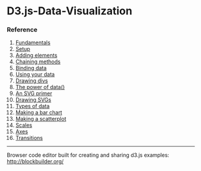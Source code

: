 # D3.js-Data-Visualization

### Reference
<ol class="tutorials">
<li data-tags="basics">
<a href="http://alignedleft.com/tutorials/d3/fundamentals">Fundamentals</a>
</li>
<li data-tags="basics">
<a href="http://alignedleft.com/tutorials/d3/setup">Setup</a>
</li>
<li data-tags="select, create">
<a href="http://alignedleft.com/tutorials/d3/adding-elements">Adding elements</a>
</li>
<li data-tags="select, create, append, text, syntax">
<a href="http://alignedleft.com/tutorials/d3/chaining-methods">Chaining methods</a>
</li>
<li data-tags="selectAll, select, data, enter">
<a href="http://alignedleft.com/tutorials/d3/binding-data">Binding data</a>
</li>
<li data-tags="data, enter, function">
<a href="http://alignedleft.com/tutorials/d3/using-your-data">Using your data</a>
</li>
<li data-tags="data, enter, function, drawing">
<a href="http://alignedleft.com/tutorials/d3/drawing-divs">Drawing divs</a>
</li>
<li data-tags="data, drawing">
<a href="http://alignedleft.com/tutorials/d3/the-power-of-data">The power of data()</a>
</li>
<li data-tags="drawing, svg">
<a href="http://alignedleft.com/tutorials/d3/an-svg-primer">An SVG primer</a>
</li>
<li data-tags="data, enter, drawing, svg">
<a href="http://alignedleft.com/tutorials/d3/drawing-svgs">Drawing SVGs</a>
</li>
<li data-tags="data">
<a href="http://alignedleft.com/tutorials/d3/data-types">Types of data</a>
</li>
<li data-tags="data, drawing">
<a href="http://alignedleft.com/tutorials/d3/making-a-bar-chart">Making a bar chart</a>
</li>
<li data-tags="data, drawing">
<a href="http://alignedleft.com/tutorials/d3/making-a-scatterplot">Making a scatterplot</a>
</li>
<li data-tags="data">
<a href="http://alignedleft.com/tutorials/d3/scales">Scales</a>
</li>
<li data-tags="data">
<a href="http://alignedleft.com/tutorials/d3/axes">Axes</a>
</li>
<li data-tags="transitions">
<a href="http://alignedleft.com/tutorials/d3/transitions">Transitions</a>
</li>
</ol>
<hr>

Browser code editor built for creating and sharing d3.js examples:<br>
http://blockbuilder.org/
